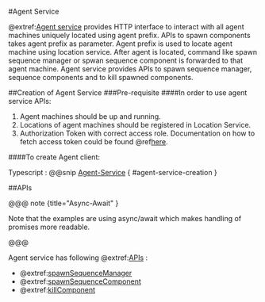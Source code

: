 #Agent Service

@extref:[Agent service](ts-docs:interfaces/clients.agentservice.html) provides HTTP interface to interact with all agent machines uniquely located using agent prefix.
APIs to spawn components takes agent prefix as parameter. Agent prefix is used to locate agent machine using location service.
After agent is located, command like spawn sequence manager or spwan sequence component is forwarded to that agent machine.
Agent service provides APIs to spawn sequence manager, sequence components and to kill spawned components.

##Creation of Agent Service
###Pre-requisite
####In order to use agent service APIs:

  1. Agent machines should be up and running.
  2. Locations of agent machines should be registered in Location Service.
  3. Authorization Token with correct access role.
     Documentation on how to fetch access token could be found @ref[here](../../aas/csw-aas-js.md).

####To create Agent client:

Typescript
:   @@snip [Agent-Service](../../../../../example/src/documentation/agent/AgentServiceExamples.ts) { #agent-service-creation }

##APIs

@@@ note {title="Async-Await" }

Note that the examples are using async/await which makes handling of promises more readable.

@@@

Agent service has following @extref:[APIs](ts-docs:interfaces/clients.agentservice.html) :

- @extref:[spawnSequenceManager](ts-docs:interfaces/clients.agentservice.html#spawnsequencemanager)
- @extref:[spawnSequenceComponent](ts-docs:interfaces/clients.agentservice.html#spawnsequencecomponent)
- @extref:[killComponent](ts-docs:interfaces/clients.agentservice.html#killcomponent)
